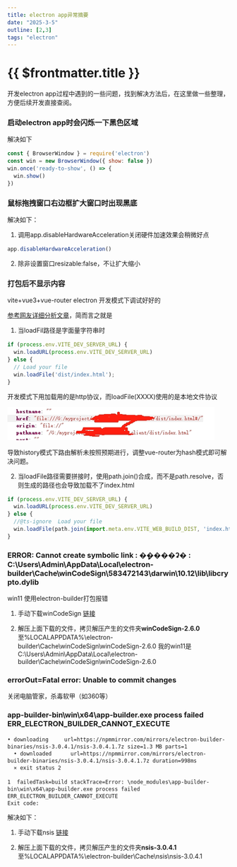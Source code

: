 ```yaml
---
title: electron app异常摘要
date: "2025-3-5"
outline: [2,3]
tags: "electron"
---
```


# {{ $frontmatter.title }}

开发electron app过程中遇到的一些问题，找到解决方法后，在这里做一些整理，方便后续开发直接查阅。

### 启动electron app时会闪烁一下黑色区域

解决如下 

```js
const { BrowserWindow } = require('electron')
const win = new BrowserWindow({ show: false })
win.once('ready-to-show', () => {
  win.show()
})
```

### 鼠标拖拽窗口右边框扩大窗口时出现黑底

解决如下： 

1. 调用app.disableHardwareAcceleration关闭硬件加速效果会稍微好点
```js
app.disableHardwareAcceleration()
```
2. 除非设置窗口resizable:false，不让扩大缩小

### 打包后不显示内容

vite+vue3+vue-router electron 开发模式下调试好好的  

[参考网友详细分析文章](https://jesse121.github.io/blog/articles/2022/07/22.html)，简而言之就是  

1.  当loadFil路径是字面量字符串时
  ```js
  if (process.env.VITE_DEV_SERVER_URL) {
    win.loadURL(process.env.VITE_DEV_SERVER_URL)
  } else {
    // Load your file
    win.loadFile('dist/index.html');
  }
  ```

开发模式下用加载用的是http协议，而loadFile(XXXX)使用的是本地文件协议

![](/assets/img/2025-3/20250308210203.png)  

导致history模式下路由解析未按照预期进行，调整vue-router为hash模式即可解决问题。

2. 当loadFile路径需要拼接时，使用path.join()合成，而不是path.resolve，否则生成的路径也会导致加载不了index.html

```js
if (process.env.VITE_DEV_SERVER_URL) {
  win.loadURL(process.env.VITE_DEV_SERVER_URL)
} else {
  //@ts-ignore  Load your file
  win.loadFile(path.join(import.meta.env.VITE_WEB_BUILD_DIST, 'index.html'));
}
```

### ERROR: Cannot create symbolic link : �ܾ����ʡ� : C:\Users\Admin\AppData\Local\electron-builder\Cache\winCodeSign\583472143\darwin\10.12\lib\libcrypto.dylib

win11 使用electron-builder打包报错

1. 手动下载winCodeSign [链接](https://github.com/electron-userland/electron-builder-binaries/releases/tag/winCodeSign-2.6.0)

2. 解压上面下载的文件，拷贝解压产生的文件夹**winCodeSign-2.6.0**至%LOCALAPPDATA%\electron-builder\Cache\winCodeSign\winCodeSign-2.6.0
我的win11是C:\Users\Admin\AppData\Local\electron-builder\Cache\winCodeSign\winCodeSign-2.6.0

### errorOut=Fatal error: Unable to commit changes

关闭电脑管家，杀毒软甲（如360等）

### app-builder-bin\win\x64\app-builder.exe process failed ERR_ELECTRON_BUILDER_CANNOT_EXECUTE

```
• downloading     url=https://npmmirror.com/mirrors/electron-builder-binaries/nsis-3.0.4.1/nsis-3.0.4.1.7z size=1.3 MB parts=1
  • downloaded      url=https://npmmirror.com/mirrors/electron-builder-binaries/nsis-3.0.4.1/nsis-3.0.4.1.7z duration=998ms
  ⨯ exit status 2

1  failedTask=build stackTrace=Error: \node_modules\app-builder-bin\win\x64\app-builder.exe process failed ERR_ELECTRON_BUILDER_CANNOT_EXECUTE
Exit code:
```

解决如下：

1. 手动下载nsis [链接](https://npmmirror.com/mirrors/electron-builder-binaries/nsis-3.0.4.1/nsis-3.0.4.1.7z)

2. 解压上面下载的文件，拷贝解压产生的文件夹**nsis-3.0.4.1**至%LOCALAPPDATA%\electron-builder\Cache\nsis\nsis-3.0.4.1